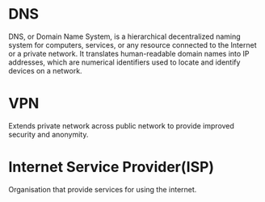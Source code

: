 # DNS
DNS, or Domain Name System, is a hierarchical decentralized naming system for computers, services, or any resource connected to the Internet or a private network. It translates human-readable domain names into IP addresses, which are numerical identifiers used to locate and identify devices on a network.

# VPN
Extends private network across public network to provide improved security and anonymity.

# Internet Service Provider(ISP)
Organisation that provide services for using the internet. 
